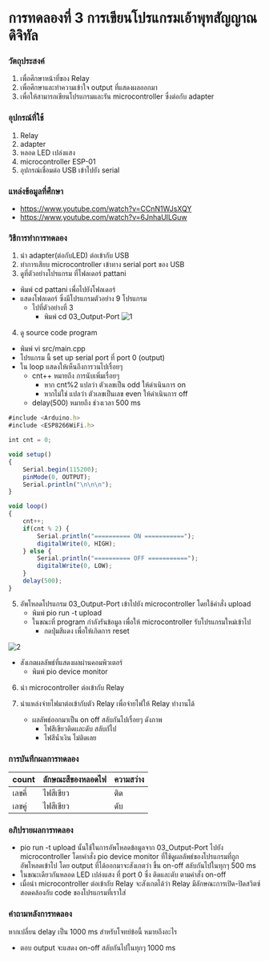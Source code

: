 # การทดลองที่ 3 การเขียนโปรแกรมเอ้าพุทสัญญาณดิจิทัล

### วัตถุประสงค์
1. เพื่อศึกษาหน้าที่ของ Relay
2. เพื่อศึกษาและทำความเข้าใจ output ที่แสดงผลออกมา
3. เพื่อให้สามารถเขียนโปรแกรมและรัน microcontroller ซึ่งต่อกับ adapter

### อุปกรณ์ที่ใช้
1. Relay
2. adapter
3. หลอด LED เปล่งแสง
4. microcontroller ESP-01
5. อุปกรณ์เชื่อมต่อ USB เข้าไปยัง serial

### แหล่งข้อมูลที่ศึกษา
- https://www.youtube.com/watch?v=CCnN1WJsXQY
- https://www.youtube.com/watch?v=6JnhaUILGuw


### วิธีการทำการทดลอง
1. นำ adapter(ต่อกับLED) ต่อเข้ากับ USB 
2. ทำการเสียบ microcontroller เข้าทาง serial port ของ USB 
3. ดูที่ตัวอย่างโปรแกรม ที่โฟลเดอร์ pattani  
* พิมพ์ cd pattani เพื่อไปยังโฟลเดอร์
* แสดงโฟลเดอร์ ซึ่งมีโปรแกรมตัวอย่าง 9 โปรแกรม
  * ไปที่ตัวอย่างที่ 3
    * พิมพ์ cd 03_Output-Port
![1](https://user-images.githubusercontent.com/80879395/112313327-4f87ef80-8cda-11eb-8498-e22779eefe92.jpg)

4. ดู source code program 
* พิมพ์ vi src/main.cpp
* โปรแกรม นี้ set up serial port ที่ port 0 (output)
* ใน loop แสดงให้เห็นถึงการวนไปเรื่อยๆ
  * cnt++ หมายถึง การนับเพิ่มเรื่อยๆ 
    * หาก cnt%2 แปลว่า ตัวเลขเป็น odd ให้ดำเนินการ on
    * หากไม่ใช่ แปลว่า ตัวเลขเป็นเลข even ให้ดำเนินการ off
  * delay(500) หมายถึง ช่วงเวลา 500 ms
```javascript
#include <Arduino.h>
#include <ESP8266WiFi.h>

int cnt = 0;

void setup()
{
	Serial.begin(115200);
	pinMode(0, OUTPUT);
	Serial.println("\n\n\n");
}

void loop()
{
	cnt++;
	if(cnt % 2) {
		Serial.println("========== ON ===========");
		digitalWrite(0, HIGH);
	} else {
		Serial.println("========== OFF ===========");
		digitalWrite(0, LOW);
	}
	delay(500);
}
```
5. อัพโหลดโปรแกรม 03_Output-Port เข้าไปยัง microcontroller โดยใช้คำสั่ง upload
   * พิมพ์ pio run -t upload
   * ในขณะที่ program กำลังรันข้อมูล เพื่อให้ microcontroller รับโปรแกรมใหม่เข้าไป
     * กดปุ่มสีแดง เพื่อให้เกิดการ reset

![2](https://user-images.githubusercontent.com/80879395/112314092-329fec00-8cdb-11eb-8655-8925675a2ea2.jpg)

   * สังเกตผลลัพธ์ที่แสดงผลผ่านคอมพิวเตอร์
     * พิมพ์ pio device monitor
6. นำ microcontroller ต่อเข้ากับ Relay



7. นำแหล่งจ่ายไฟมาต่อเข้ากับตัว Relay เพื่อจ่ายไฟให้ Relay ทำงานได้
   * ผลลัพธ์ออกมาเป็น on off สลับกันไปเรื่อยๆ ดังภาพ
     * ไฟสีเขียวติดเเละดับ สลับกัไป
     * ไฟสีน้ำเงิน ไม่ติดเลย

### การบันทึกผลการทดลอง
count | ลักษณะสีของหลอดไฟ | ความสว่าง
------------ | ------------- | -------------
เลขคี่ | ไฟสีเขียว | ติด
เลขคู่ | ไฟสีเขียว | ดับ

### อภิปรายผลการทดลอง
* pio run -t upload นั้นใช้ในการอัพโหลดข้อมูลจาก 03_Output-Port ไปยัง microcontroller โดยคำสั่ง pio device monitor ที่ใช้ดูผลลัพธ์ของโปรแกรมที่ถูกอัพโหลดเข้าไป โดย output ที่ได้ออกมาจะสังเกตว่า ขึ้น on-off สลับกันไปในทุกๆ 500 ms 
* ในขณะเดียวกันหลอด LED เปล่งแสง ที่ port 0 ซึ่ง ติดและดับ ตามคำสั่ง on-off
* เมื่อนำ microcontroller ต่อเข้ากับ Relay จะสังเกตได้ว่า Relay มีลักษณะการเปิด-ปิดสวิตซ์สอดคล้องกับ code ของโปรแกรมที่เราใส่

### คำถามหลังการทดลอง
หากเปลี่ยน delay เป็น 1000 ms สำหรับโจทย์ข้อนี้ หมายถึงอะไร
* ตอบ output จะแสดง on-off สลับกันไปในทุกๆ 1000 ms

